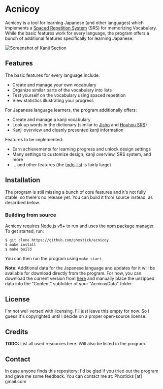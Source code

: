# Acnicoy

Acnicoy is a tool for learning Japanese (and other languages) which implements
a [Spaced Repetition System][SRS] (SRS) for memorizing Vocabulary.
While the basic features work for every language, the program offers a bunch of
additional features specifically for learning Japanese.

![Screenshot of Kanji Section](https://dl.dropbox.com/s/wg9a3p6c9n4p0wr/acnicoy-screenshot-kanji-section.png?dl=0)

Features
----

The basic features for every language include:

* Create and manage your own vocabulary
* Organize similar parts of the vocabulary into lists
* Test yourself on the vocabulary using spaced repetition
* View statistics illustrating your progress

For Japanese language learners, the program additionally offers:

* Create and manage a kanji vocabulary
* Look up words in the dictionary (similar to [Jisho] and [Houhou SRS])
* Kanji overview and cleanly presented kanji information

Features to be implemented:

* Earn achievements for learning progress and unlock design settings
* Many settings to customize design, kanji overview, SRS system, and more
* ... and other features (the [todo-list](./todo.md) is fairly large)

Installation
----

The program is still missing a bunch of core features and it's not fully
stable, so there's no release yet. You can build it from source instead, as
described below.

### Building from source
Acnicoy requires [Node.js] v5+ to run and uses the [npm package manager][npm].
To get started, run:
```sh
$ git clone https://github.com/phxstick/acnicoy
$ make install
$ make build
```
You can then run the program using `make start`.

**Note**: Additional data for the Japanese language and updates for it will be
available for download directly from the program. For now, you can download
the current version from [here](http://acnicoy.netne.net/Japanese-English.zip)
and manually place the unzipped data into the "Content" subfolder of your
"AcnicoyData" folder.

License
----

I'm not well versed with licensing. I'll just leave this empty for now.
So I guess it's copyrighted until I decide on a proper open-source license.

Credits
----

**TODO:** List all used resources here. Will also be listed in the program.

Contact
----

In case anyone finds this repository:
I'd be glad if you tried out the program and gave me some feedback.
You can contact me at:  Phxsticks [at] gmail.com


   [SRS]: <https://en.wikipedia.org/wiki/Spaced_repetition>
   [Jisho]: <http://jisho.org/>
   [Houhou SRS]: <http://houhou-srs.com/>
   [Node.js]: <https://nodejs.org/>
   [npm]: <https://www.npmjs.com/>


